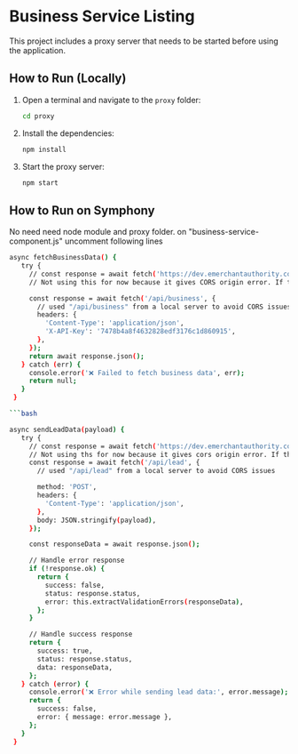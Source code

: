 # Business Service Listing

This project includes a proxy server that needs to be started before using the application.

## How to Run (Locally)

1. Open a terminal and navigate to the `proxy` folder:

   ```bash
   cd proxy

2. Install the dependencies:
    ```bash
   npm install
4. Start the proxy server:
    ```bash
   npm start

## How to Run on Symphony
No need need node module and proxy folder. on "business-service-component.js"  uncomment following lines

 ```bash
async fetchBusinessData() {
    try {
      // const response = await fetch('https://dev.emerchantauthority.com/api/business', {
      // Not using this for now because it gives CORS origin error. If this codes will be in the symfony app, then it will work.

      const response = await fetch('/api/business', {
        // used "/api/business" from a local server to avoid CORS issues
        headers: {
          'Content-Type': 'application/json',
          'X-API-Key': '7478b4a8f4632828edf3176c1d860915',
        },
      });
      return await response.json();
    } catch (err) {
      console.error('❌ Failed to fetch business data', err);
      return null;
    }
  }

 ```bash

async sendLeadData(payload) {
    try {
      // const response = await fetch('https://dev.emerchantauthority.com/api/lead', {
      // Not using ths for now because it gives cors origin error. If this codes will be in the symfony app, then it will work.
      const response = await fetch('/api/lead', {
        // used "/api/lead" from a local server to avoid CORS issues

        method: 'POST',
        headers: {
          'Content-Type': 'application/json',
        },
        body: JSON.stringify(payload),
      });

      const responseData = await response.json();

      // Handle error response
      if (!response.ok) {
        return {
          success: false,
          status: response.status,
          error: this.extractValidationErrors(responseData),
        };
      }

      // Handle success response
      return {
        success: true,
        status: response.status,
        data: responseData,
      };
    } catch (error) {
      console.error('❌ Error while sending lead data:', error.message);
      return {
        success: false,
        error: { message: error.message },
      };
    }
  }



